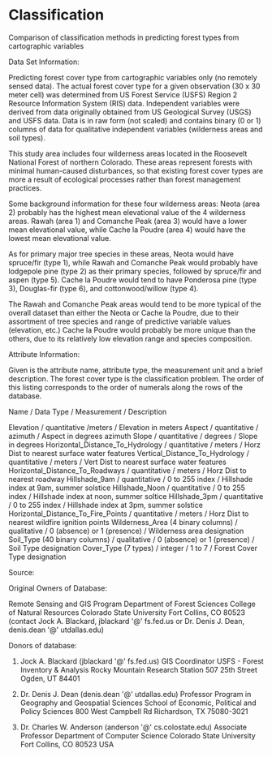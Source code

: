 # Classification
Comparison of classification methods in predicting forest types from cartographic variables

Data Set Information:

Predicting forest cover type from cartographic variables only (no remotely sensed data). The actual forest cover type for a given observation (30 x 30 meter cell) was determined from US Forest Service (USFS) Region 2 Resource Information System (RIS) data. Independent variables were derived from data originally obtained from US Geological Survey (USGS) and USFS data. Data is in raw form (not scaled) and contains binary (0 or 1) columns of data for qualitative independent variables (wilderness areas and soil types). 

This study area includes four wilderness areas located in the Roosevelt National Forest of northern Colorado. These areas represent forests with minimal human-caused disturbances, so that existing forest cover types are more a result of ecological processes rather than forest management practices. 

Some background information for these four wilderness areas: Neota (area 2) probably has the highest mean elevational value of the 4 wilderness areas. Rawah (area 1) and Comanche Peak (area 3) would have a lower mean elevational value, while Cache la Poudre (area 4) would have the lowest mean elevational value. 

As for primary major tree species in these areas, Neota would have spruce/fir (type 1), while Rawah and Comanche Peak would probably have lodgepole pine (type 2) as their primary species, followed by spruce/fir and aspen (type 5). Cache la Poudre would tend to have Ponderosa pine (type 3), Douglas-fir (type 6), and cottonwood/willow (type 4). 

The Rawah and Comanche Peak areas would tend to be more typical of the overall dataset than either the Neota or Cache la Poudre, due to their assortment of tree species and range of predictive variable values (elevation, etc.) Cache la Poudre would probably be more unique than the others, due to its relatively low elevation range and species composition.


Attribute Information:

Given is the attribute name, attribute type, the measurement unit and a brief description. The forest cover type is the classification problem. The order of this listing corresponds to the order of numerals along the rows of the database. 

Name / Data Type / Measurement / Description 

Elevation / quantitative /meters / Elevation in meters 
Aspect / quantitative / azimuth / Aspect in degrees azimuth 
Slope / quantitative / degrees / Slope in degrees 
Horizontal_Distance_To_Hydrology / quantitative / meters / Horz Dist to nearest surface water features 
Vertical_Distance_To_Hydrology / quantitative / meters / Vert Dist to nearest surface water features 
Horizontal_Distance_To_Roadways / quantitative / meters / Horz Dist to nearest roadway 
Hillshade_9am / quantitative / 0 to 255 index / Hillshade index at 9am, summer solstice 
Hillshade_Noon / quantitative / 0 to 255 index / Hillshade index at noon, summer soltice 
Hillshade_3pm / quantitative / 0 to 255 index / Hillshade index at 3pm, summer solstice 
Horizontal_Distance_To_Fire_Points / quantitative / meters / Horz Dist to nearest wildfire ignition points 
Wilderness_Area (4 binary columns) / qualitative / 0 (absence) or 1 (presence) / Wilderness area designation 
Soil_Type (40 binary columns) / qualitative / 0 (absence) or 1 (presence) / Soil Type designation 
Cover_Type (7 types) / integer / 1 to 7 / Forest Cover Type designation

Source:

Original Owners of Database: 

Remote Sensing and GIS Program 
Department of Forest Sciences 
College of Natural Resources 
Colorado State University 
Fort Collins, CO 80523 
(contact Jock A. Blackard, jblackard '@' fs.fed.us or Dr. Denis J. Dean, denis.dean '@' utdallas.edu) 

Donors of database: 

1. Jock A. Blackard (jblackard '@' fs.fed.us) 
GIS Coordinator 
USFS - Forest Inventory & Analysis 
Rocky Mountain Research Station 
507 25th Street 
Ogden, UT 84401 

2. Dr. Denis J. Dean (denis.dean '@' utdallas.edu) 
Professor 
Program in Geography and Geospatial Sciences 
School of Economic, Political and Policy Sciences 
800 West Campbell Rd 
Richardson, TX 75080-3021 

3. Dr. Charles W. Anderson (anderson '@' cs.colostate.edu) 
Associate Professor 
Department of Computer Science 
Colorado State University 
Fort Collins, CO 80523 USA
